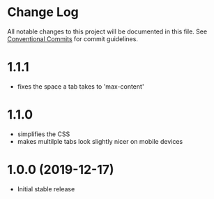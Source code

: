 # Change Log

All notable changes to this project will be documented in this file.
See [Conventional Commits](https://conventionalcommits.org) for commit guidelines.

# 1.1.1

* fixes the space a tab takes to 'max-content'

# 1.1.0

* simplifies the CSS
* makes multilple tabs look slightly nicer on mobile devices

# 1.0.0 (2019-12-17)

* Initial stable release
